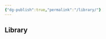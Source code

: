 ```yaml
---
{"dg-publish":true,"permalink":"/library/"}
---
```


## Library

<div id="library-display"></div>

<script>
function renderLibrary() {
  const container = document.getElementById("library-display");
  if (!container) return;

  const library = JSON.parse(localStorage.getItem("bookLibrary") || "[]");
  if (library.length === 0) {
    container.innerText = "No books in your library.";
    return;
  }

  let output = "";
  library.forEach((book, index) => {
    output += `${index + 1}\n---\n${book.imgMD}\n---\n${book.wikilink}\n\n`;
  });

  container.innerText = output;
}

document.addEventListener("DOMContentLoaded", renderLibrary);
</script>